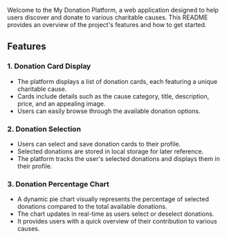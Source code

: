 Welcome to the My Donation Platform, a web application designed to help users discover and donate to various charitable causes. This README provides an overview of the project's features and how to get started.

## Features

### 1. Donation Card Display

- The platform displays a list of donation cards, each featuring a unique charitable cause.
- Cards include details such as the cause category, title, description, price, and an appealing image.
- Users can easily browse through the available donation options.

### 2. Donation Selection

- Users can select and save donation cards to their profile.
- Selected donations are stored in local storage for later reference.
- The platform tracks the user's selected donations and displays them in their profile.

### 3. Donation Percentage Chart

- A dynamic pie chart visually represents the percentage of selected donations compared to the total available donations.
- The chart updates in real-time as users select or deselect donations.
- It provides users with a quick overview of their contribution to various causes.
